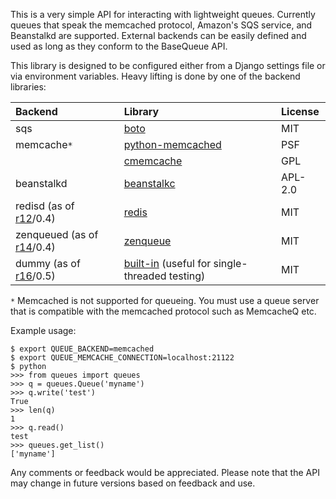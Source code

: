 This is a very simple API for interacting with lightweight queues.  Currently queues that speak the memcached protocol, Amazon's SQS service, and Beanstalkd are supported.  External backends can be easily defined and used as long as they conform to the BaseQueue API.

This library is designed to be configured either from a Django settings file or via environment variables.  Heavy lifting is done by one of the backend libraries:

| Backend | Library | License |
|:--------|:--------|:--------|
| sqs | [boto](http://code.google.com/p/boto/) | MIT |
| memcache`*` | [python-memcached](http://www.tummy.com/Community/software/python-memcached/) | PSF |
|  | [cmemcache](http://gijsbert.org/cmemcache/) | GPL |
| beanstalkd | [beanstalkc](http://github.com/earl/beanstalkc/tree/master) | APL-2.0 |
| redisd (as of [r12](https://code.google.com/p/queues/source/detail?r=12)/0.4) | [redis](http://code.google.com/p/redis/source/browse/#svn/trunk/client-libraries/python) | MIT |
| zenqueued (as of [r14](https://code.google.com/p/queues/source/detail?r=14)/0.4) | [zenqueue](http://github.com/disturbyte/zenqueue/tree/master) | MIT |
| dummy (as of [r16](https://code.google.com/p/queues/source/detail?r=16)/0.5) | [built-in](http://code.google.com/p/queues/source/browse/trunk/queues/backends/dummy.py) (useful for single-threaded testing) | MIT |

`*` Memcached is not supported for queueing. You must use a queue server that is compatible with the memcached protocol such as MemcacheQ etc.

Example usage:
```
$ export QUEUE_BACKEND=memcached
$ export QUEUE_MEMCACHE_CONNECTION=localhost:21122
$ python
>>> from queues import queues
>>> q = queues.Queue('myname')
>>> q.write('test')
True
>>> len(q)
1
>>> q.read()
test
>>> queues.get_list()
['myname']
```

Any comments or feedback would be appreciated.  Please note that the API may change in future versions based on feedback and use.